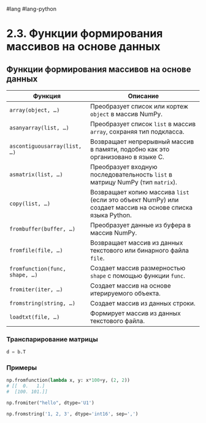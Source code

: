 #lang #lang-python 

# 2.3. Функции формирования массивов на основе данных

## Функции формирования массивов на основе данных

| Функция                                   | Описание                                                                          |
|-------------------------------------------|-----------------------------------------------------------------------------------|
| `array(object, …)`                        | Преобразует список или кортеж `object` в массив NumPy.                          |
| `asanyarray(list, …)`                     | Преобразует список `list` в массив `array`, сохраняя тип подкласса.            |
| `ascontiguousarray(list, …)`              | Возвращает непрерывный массив в памяти, подобно как это организовано в языке C. |
| `asmatrix(list, …)`                       | Преобразует входную последовательность `list` в матрицу NumPy (тип `matrix`).   |
| `copy(list, …)`                           | Возвращает копию массива `list` (если это объект NumPy) или создает массив на основе списка языка Python. |
| `frombuffer(buffer, …)`                   | Преобразует данные из буфера в массив NumPy.                                     |
| `fromfile(file, …)`                       | Возвращает массив из данных текстового или бинарного файла `file`.               |
| `fromfunction(func, shape, …)`            | Создает массив размерностью `shape` с помощью функции `func`.                     |
| `fromiter(iter, …)`                       | Создает массив на основе итерируемого объекта.                                   |
| `fromstring(string, …)`                   | Создает массив из данных строки.                                                  |
| `loadtxt(file, …)`                        | Формирует массив из данных текстового файла.                                      |

### Транспарирование матрицы

```python
d = b.T
```

### Примеры

```python
np.fromfunction(lambda x, y: x*100+y, (2, 2))
# [[  0.   1.]
#  [100. 101.]]

np.fromiter("hello", dtype='U1')

np.fromstring('1, 2, 3', dtype='int16', sep=',')
```
